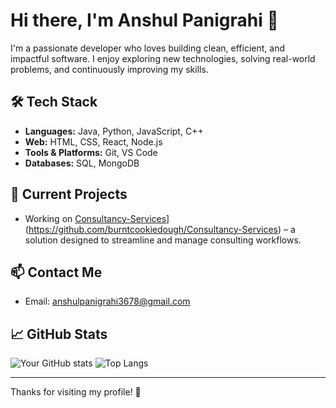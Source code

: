 # Hi there, I'm Anshul Panigrahi 👋

I'm a passionate developer who loves building clean, efficient, and impactful software. I enjoy exploring new technologies, solving real-world problems, and continuously improving my skills.

## 🛠️ Tech Stack
- **Languages:** Java, Python, JavaScript, C++
- **Web:** HTML, CSS, React, Node.js
- **Tools & Platforms:** Git, VS Code 
- **Databases:** SQL, MongoDB

## 🔭 Current Projects
- Working on [Consultancy-Services]([https://github.com/yourusername/Consultancy-Services)](https://github.com/burntcookiedough/Consultancy-Services) – a solution designed to streamline and manage consulting workflows.

## 📫 Contact Me
- Email: anshulpanigrahi3678@gmail.com

## 📈 GitHub Stats
![Your GitHub stats](https://github-readme-stats.vercel.app/api?username=yourusername&show_icons=true&theme=github_dark&hide_border=true)
![Top Langs](https://github-readme-stats.vercel.app/api/top-langs/?username=yourusername&layout=compact&theme=github_dark&hide_border=true)

---

Thanks for visiting my profile! 👋
